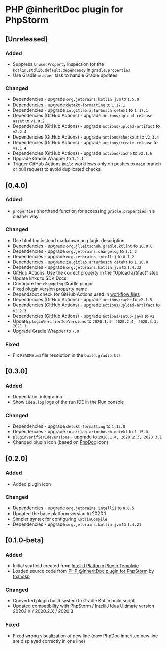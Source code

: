 <!-- Keep a Changelog guide -> https://keepachangelog.com -->

# PHP @inheritDoc plugin for PhpStorm

## [Unreleased]
### Added
- Suppress `UnusedProperty` inspection for the `kotlin.stdlib.default.dependency` in `gradle.properties`
- Use Gradle `wrapper` task to handle Gradle updates

### Changed
- Dependencies - upgrade `org.jetbrains.kotlin.jvm` to `1.5.0`
- Dependencies - upgrade `detekt-formatting` to `1.17.1`
- Dependencies - upgrade `io.gitlab.arturbosch.detekt` to `1.17.1`
- Dependencies (GitHub Actions) - upgrade `actions/upload-release-asset` to `v1.0.2`
- Dependencies (GitHub Actions) - upgrade `actions/upload-artifact` to `v2.2.4`
- Dependencies (GitHub Actions) - upgrade `actions/checkout` to `v2.3.4`
- Dependencies (GitHub Actions) - upgrade `actions/create-release` to `v1.1.4`
- Dependencies (GitHub Actions) - upgrade `actions/cache` to `v2.1.6`
- Upgrade Gradle Wrapper to `7.1.1`
- Trigger GitHub Actions `Build` workflows only on pushes to `main` branch or pull request to avoid duplicated checks

## [0.4.0]
### Added
- `properties` shorthand function for accessing `gradle.properties` in a cleaner way

### Changed
- Use html tag instead markdown on plugin description
- Dependencies - upgrade `org.jlleitschuh.gradle.ktlint` to `10.0.0`
- Dependencies - upgrade `org.jetbrains.changelog` to `1.1.2`
- Dependencies - upgrade `org.jetbrains.intellij` to `0.7.2`
- Dependencies - upgrade `io.gitlab.arturbosch.detekt` to `1.16.0`
- Dependencies - upgrade `org.jetbrains.kotlin.jvm` to `1.4.32`
- GitHub Actions: Use the correct property in the "Upload artifact" step
- Update links to SDK Docs
- Configure the `changelog` Gradle plugin
- Fixed plugin version property name
- Dependabot check for GitHub Actions used in [workflow files](.github/workflows)
- Dependencies (GitHub Actions) - upgrade `actions/cache` to `v2.1.5`
- Dependencies (GitHub Actions) - upgrade `actions/upload-artifact` to `v2.2.3`
- Dependencies (GitHub Actions) - upgrade `actions/setup-java` to `v2`
- Update `pluginVerifierIdeVersions` to `2020.1.4, 2020.2.4, 2020.3.3, 2021.1`
- Upgrade Gradle Wrapper to `7.0`

### Fixed
- Fix `README.md` file resolution in the `build.gradle.kts`

## [0.3.0]
### Added
- Dependabot integration
- Show `idea.log` logs of the run IDE in the Run console

### Changed
- Dependencies - upgrade `detekt-formatting` to `1.15.0`
- Dependencies - upgrade `io.gitlab.arturbosch.detekt` to `1.15.0`
- `pluginVerifierIdeVersions` - upgrade to `2020.1.4, 2020.2.3, 2020.3.1`
- Changed plugin icon (based on [PhpDoc](https://phpdoc.org) icon)

## [0.2.0]
### Added
- Added plugin icon

### Changed
- Dependencies - upgrade `org.jetbrains.intellij` to `0.6.5`
- Updated the base platform version to 2020.1
- Simpler syntax for configuring `KotlinCompile`
- Dependencies - upgrade `org.jetbrains.kotlin.jvm` to `1.4.21`

## [0.1.0-beta]
### Added
- Initial scaffold created from [IntelliJ Platform Plugin Template](https://github.com/JetBrains/intellij-platform-plugin-template)
- Loaded source code from [PHP @inheritDoc plugin for PhpStorm](https://github.com/thanosp/phpstorm-inheritdoc) by [thanosp](https://github.com/thanosp)

### Changed
- Converted plugin build system to Gradle Kotlin build script
- Updated compatibility with PhpStorm / IntelliJ Idea Ultimate version 2020.1.X / 2020.2.X / 2020.3

### Fixed
- Fixed wrong visualization of new line (now PhpDoc inherited new line are displayed correctly in one line)
